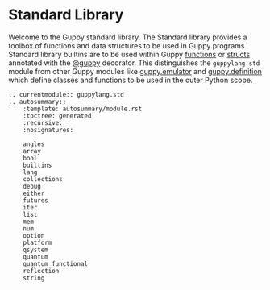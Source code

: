 # Standard Library

Welcome to the Guppy standard library. The Standard library provides a toolbox of functions and data structures to be used in Guppy programs. 
Standard library builtins are to be used within Guppy [functions](../language_guide/functions.md) or [structs](../language_guide/data_types/structs.md) annotated with the [@guppy](decorator.md) decorator.
 This distinguishes the `guppylang.std` module from other Guppy modules like [guppy.emulator](emulator.md) and [guppy.definition](defs.md) which define classes and functions to be used in the outer Python scope.

```{eval-rst}
.. currentmodule:: guppylang.std
.. autosummary::
    :template: autosummary/module.rst
    :toctree: generated
    :recursive:
    :nosignatures:

    angles
    array
    bool
    builtins
    lang
    collections
    debug
    either
    futures
    iter
    list
    mem
    num
    option
    platform
    qsystem
    quantum
    quantum_functional
    reflection
    string
```